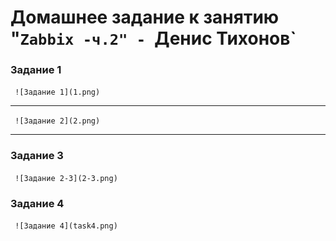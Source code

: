 # Домашнее задание к занятию "`Zabbix -ч.2" - `Денис Тихонов`

### Задание 1

`
![Задание 1](1.png)`


---



`
![Задание 2](2.png)`


---

### Задание 3

`
![Задание 2-3](2-3.png)`

### Задание 4

`
![Задание 4](task4.png)`





